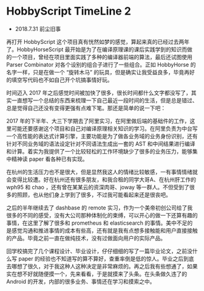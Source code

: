 # HobbyScript TimeLine 2

* 2018.7.31 前尘旧事

再打开 HobbyScript 这个项目真有恍然如梦的感觉，算起来真的已经过去两年了。HobbyHorseScript 最开始是为了在编译原理课的课后实践学到的知识而做的一个项目，曾经在项目里面实践了多种的编译器前端的算法，最后还试图使用 Parser Combinator 对各个设别的组合子进行了一些组合。正如 HobbyHorse 的名字一样，只是在做一个 “旋转木马” 的玩具，但是确实让我受益良多，毕竟再好的填空写代码也不如自己开个坑搞事情好玩。

时间迈入 2017 年之后感觉时间被加快了很多，很长时间都什么文字都没写了，其实一直想写一个总结的东西来梳理一下自己最近一段时间的生活，但是总是错过、总是觉得自己还没有变得更强有点难下笔。那还是简单的说一下吧：

2017 年的下半年、大三下学期去了阿里实习，在阿里做后端的基础件的工作，这里可能还要感谢这个项目和自己对编译原理相关知识的学习。在阿里负责为中台写一个高性能的表达式计算引擎，主要功能是为了做各业务域的业务身份识别，还有针对不同业务域的语法设定针对不同语法生成出一套的 AST 和中间结果进行编译和计算。着实为我提供了一个比较轻松的工作环境缺少了很多的业务压力，能够集中精神读 paper 看各种已有实现。

在杭州的生活压力也不是很大，但是显然我这人的情绪比较敏感，一有事情情绪就会变得比较遭。好在杭州还有很多朋友，和我合租的同学大哥A、在杭州肝工作的 wph95 和 chao ，还有曾在某某云的资深肉哥、joway 等一群人。不但受到了很多的照顾，也从他们身上学到了很多，不过我可能看起来还是很丧吧。

之后的半年继续去了 dashbase 的 remote 实习，作为一个美帝初创公司给了我很多的不同的感受，没有大公司那种体制化的束缚，可以开心的做一下还算有趣的事情，在这里了解了很多和 prometheus 和 elasticsearch 的事情。美中不足的是感觉沟通和推进事情的成本有些高，还有就是我有点想多接触能和用户直接接触的产品。毕竟之前一直在做纯技术，没有过做面向用户的实际产品。

回学校搞完了几个课程设计、毕业设计，仔仔细细的写了一篇毕业论文，之前没什么写 paper 的经验也不知道写的算不算好，查重率倒是低的惊人。毕业之后到底去哪想了很久，对于我这种人这种决定是非常麻烦的。再之后我有些想通了，如果实在想不好就随便摸一个，先来看看，于是就摸来了头条。在头条做久违了的 Android 的开发，内部的很多业务、事情还在学习和摸索之中。